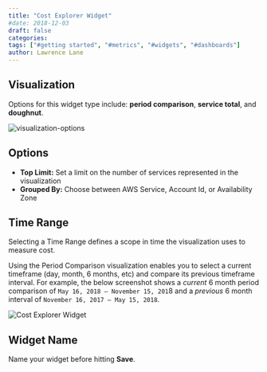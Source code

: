 ```yaml
---
title: "Cost Explorer Widget"
#date: 2018-12-03
draft: false
categories:
tags: ["#getting started", "#metrics", "#widgets", "#dashboards"]
author: Lawrence Lane
---
```


## Visualization
Options for this widget type include: **period comparison**, **service total**, and **doughnut**.

![visualization-options](/images/cost-explorer-widget/visualization-options.png)

## Options

- **Top Limit:** Set a limit on the number of services represented in the visualization
- **Grouped By:** Choose between AWS Service, Account Id, or Availability Zone

## Time Range

Selecting a Time Range defines a scope in time the visualization uses to measure cost.

Using the Period Comparison visualization enables you to select a current timeframe (day, month, 6 months, etc) and compare its previous timeframe interval. For example, the below screenshot shows a _current_ 6 month period comparison of `May 16, 2018 – November 15, 201`8 and a _previous_ 6 month interval of `November 16, 2017 – May 15, 2018`.

![Cost Explorer Widget](/images/cost-explorer-widget/cost-explorer-widget.png)

## Widget Name

Name your widget before hitting **Save**. 
